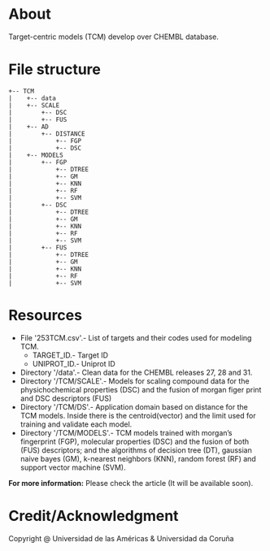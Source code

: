 # About

Target-centric models (TCM) develop over CHEMBL database.

# File structure

```
+-- TCM
|    +-- data
|    +-- SCALE
|        +-- DSC
|        +-- FUS
|    +-- AD
|        +-- DISTANCE
|            +-- FGP
|            +-- DSC
|    +-- MODELS
|        +-- FGP
|            +-- DTREE
|            +-- GM
|            +-- KNN
|            +-- RF
|            +-- SVM
|        +-- DSC
|            +-- DTREE
|            +-- GM
|            +-- KNN
|            +-- RF
|            +-- SVM
|        +-- FUS
|            +-- DTREE
|            +-- GM
|            +-- KNN
|            +-- RF
|            +-- SVM
```


# Resources

* File '253TCM.csv'.- List of targets and their codes used for modeling TCM.
    + ﻿TARGET_ID.- Target ID
    + UNIPROT_ID.- Uniprot ID
* Directory '/data'.- Clean data for the CHEMBL releases 27, 28 and 31.
* Directory '/TCM/SCALE'.- Models for scaling compound data for the physichochemical properties (DSC) and the fusion of morgan figer print and DSC descriptors (FUS)
* Directory '/TCM/DS'.- Application domain based on distance for the TCM models. Inside there is the centroid(vector) and the limit used for training and validate each model.
* Directory '/TCM/MODELS'.- TCM models trained with morgan’s  fingerprint (FGP), molecular properties (DSC) and the fusion of both (FUS) descriptors; and the algorithms of decision tree (DT), gaussian naive bayes (GM), k-nearest neighbors (KNN), random forest (RF) and support vector machine (SVM).

**For more information:**
Please check the article (It will be available soon).

# Credit/Acknowledgment
Copyright @ Universidad de las Américas & Universidad da Coruña
